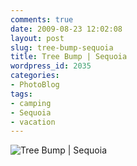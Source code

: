 ```yaml
---
comments: true
date: 2009-08-23 12:02:08
layout: post
slug: tree-bump-sequoia
title: Tree Bump | Sequoia
wordpress_id: 2035
categories:
- PhotoBlog
tags:
- camping
- Sequoia
- vacation
---
```


![Tree Bump | Sequoia](http://ryanfitzer.com/main/wp-content/uploads/2009/08/sequoia-6.jpg)
